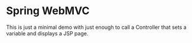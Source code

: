 Spring WebMVC
=============

This is just a minimal demo with just enough to call a Controller
that sets a variable and displays a JSP page.

